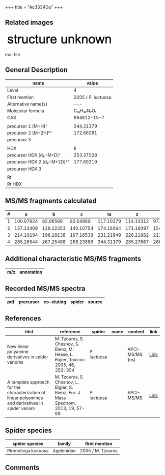 +++
title = "Ac3334Gu"
+++

## Related images

![](/img/2.png)

mol file

## General Description

| name                       | value              |
|----------------------------|--------------------|
| Level                      | 4                  |
| First mention              | 2005 / P. luctuosa |
| Alternative name(s)        | ---                |
| Molecular formula          | C₁₆H₃₇N₇O₁         |
| CAS                        | 864812-15-7        |
|                            |                    |
| precursor 1 [M+H]⁺         | 344.31379          |
| precursor 2 [M+2H]²⁺       | 172.66081          |
| precursor 3                |                    |
|                            |                    |
| HDX                        | 8                  |
| precursor HDX   [d₈-M+D]⁺   | 353.37028         |
| precursor HDX 2 [d₈-M+2D]²⁺ | 177.69219         |
| precursor HDX 3            |                    |
|                            |                    |
| Rt                         |                    |
| Rt HDX                     |                    |

## MS/MS fragments calculated

| # | a         | b         | c         | ta        | z         | y         | tz        |
|---|-----------|-----------|-----------|-----------|-----------|-----------|-----------|
| 1 | 100.07624 | 82.06568  | 83.04969  | 117.10279 | 114.10312 | 97.07657  | 131.12967 |
| 2 | 157.13409 | 139.12353 | 140.10754 | 174.16064 | 171.16097 | 154.13442 | 188.18752 |
| 3 | 214.19194 | 196.18138 | 197.16539 | 231.21849 | 228.21882 | 211.19227 | 245.24537 |
| 4 | 285.26544 | 267.25488 | 268.23889 | 344.31379 | 285.27667 | 268.25012 | 302.30322 |

## Additional characteristic MS/MS fragments

| m/z       | annotation |
|-----------|------------|

## Recorded MS/MS spectra

| pdf | precursor | co-eluting  | spider    | source                       |
|-----|-----------|-------------|-----------|------------------------------|

## References

| titel                                                                                             | reference                                                                           | spider      | name | content         | link                                                  |
|---------------------------------------------------------------------------------------------------|-------------------------------------------------------------------------------------|-------------|------|-----------------|-------------------------------------------------------|
| New linear polyamine derivatives in spider venoms                                                 | M. Tzouros, S. Chesnov, S. Bienz, M. Hesse, L. Bigler, Toxicon 2005, 46, 350-354    | P. luctuosa |      | APCI-MS/MS (ns) | [Link](https://doi.org/10.1016/j.toxicon.2005.04.018) |
| A template approach for the characterization of linear polyamines and derivatives in spider venom | M. Tzouros, S. Chesnov, L. Bigler, S. Bienz, Eur. J. Mass Spectrom. 2013, 19, 57-69 | P. luctuosa |      | APCI-MS/MS      | [Link](https://doi.org/10.1255/ejms.1213)             |

## Spider species

| spider species       | family     | first mention     |
|----------------------|------------|-------------------|
| Pireneitega luctuosa | Agelenidae | 2005 / M. Tzouros |

## Comments